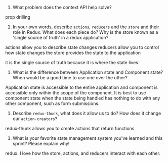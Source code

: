 1. What problem does the context API help solve?

prop drilling

1. In your own words, describe `actions`, `reducers` and the `store` and their role in Redux. What does each piece do? Why is the store known as a 'single source of truth' in a redux application?

actions allow you to describe state changes
reducers allow you to control how state changes
the store provides the state to the application

it is the single source of truth because it is where the state lives

1. What is the difference between Application state and Component state? When would be a good time to use one over the other?

Application state is accessible to the entire application and component is accessible only within the scope of the component. It is best to use component state when the state being handled has nothing to do with any other component, such as form submissions.

1. Describe `redux-thunk`, what does it allow us to do? How does it change our `action-creators`?

redux-thunk allows you to create actions that return functions

1. What is your favorite state management system you've learned and this sprint? Please explain why!


redux. I love how the store, actions, and reducers interact with each other.